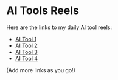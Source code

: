 # AI Tools Reels

Here are the links to my daily AI tool reels:

- [AI Tool 1](https://link-to-reel-1)
- [AI Tool 2](https://link-to-reel-2)
- [AI Tool 3](https://link-to-reel-3)
- [AI Tool 4](https://link-to-reel-4)

(Add more links as you go!)
